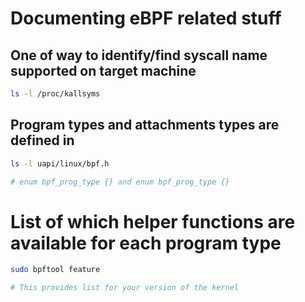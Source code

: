 # Documenting eBPF related stuff

## One of way to identify/find syscall name supported on target machine

```bash
ls -l /proc/kallsyms
```

## Program types and attachments types are defined in

```bash
ls -l uapi/linux/bpf.h

# enum bpf_prog_type {} and enum bpf_prog_type {}
```
# List of which helper functions are available for each program type
```bash
sudo bpftool feature

# This provides list for your version of the kernel
```